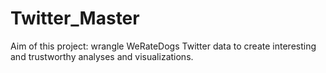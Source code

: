 # Twitter_Master
Aim of this project: wrangle WeRateDogs Twitter data to create interesting and trustworthy analyses and visualizations.
